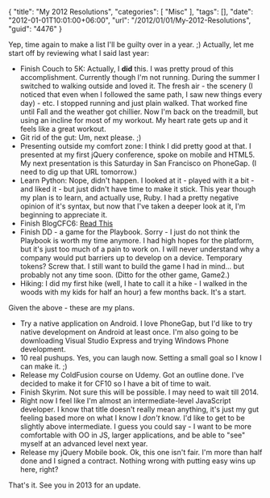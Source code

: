 {
	"title": "My 2012 Resolutions",
	"categories": [
		"Misc"
	],
	"tags": [],
	"date": "2012-01-01T10:01:00+06:00",
	"url": "/2012/01/01/My-2012-Resolutions",
	"guid": "4476"
}

Yep, time again to make a list I'll be guilty over in a year. ;) Actually, let me start off by reviewing what I said last year:

<ul>
<li>Finish Couch to 5K: Actually, I <b>did</b> this. I was pretty proud of this accomplishment. Currently though I'm not running. During the summer I switched to walking outside and loved it. The fresh air - the scenery (I noticed that even when I followed the same path, I saw new things every day) - etc. I stopped running and just plain walked. That worked fine until Fall and the weather got chillier. Now I'm back on the treadmill, but using an incline for most of my workout. My heart rate gets up and it feels like a great workout.
<li>Git rid of the gut: Um, next please. ;)
<li>Presenting outside my comfort zone: I think I did pretty good at that. I presented at my first jQuery conference, spoke on mobile and HTML5. My next presentation is this Saturday in San Francisco on PhoneGap. (I need to dig up that URL tomorrow.) 
<li>Learn Python: Nope, didn't happen. I looked at it - played with it a bit - and liked it - but just didn't have time to make it stick. This year though my plan is to learn, and actually use, Ruby. I had a pretty negative opinion of it's syntax, but now that I've taken a deeper look at it, I'm beginning to appreciate it.
<li>Finish BlogCFC6: <a  href="http://www.raymondcamden.com/index.cfm/2011/12/29/The-future-of-BlogCFC">Read This</a>
<li>Finish DD - a game for the Playbook. Sorry - I just do not think the Playbook is worth my time anymore. I had high hopes for the platform, but it's just too much of a pain to work on. I will never understand why a company would put barriers up to develop on a device. Temporary tokens? Screw that. I still want to build the game I had in mind... but probably not any time soon. (Ditto for the other game, Game2.)
<li>Hiking: I did my first hike (well, I hate to call it a hike - I walked in the woods with my kids for half an hour) a few months back. It's a start.
</ul>

Given the above - these are my plans.

<ul>
<li>Try a native application on Android. I love PhoneGap, but I'd like to try native development on Android at least once. I'm also going to be downloading Visual Studio Express and trying Windows Phone development. 
<li>10 real pushups. Yes, you can laugh now. Setting a small goal so I know I can make it. ;)
<li>Release my ColdFusion course on Udemy. Got an outline done. I've decided to make it for CF10 so I have a bit of time to wait. 
<li>Finish Skyrim. Not sure this will be possible. I may need to wait till 2014.
<li>Right now I feel like I'm almost an intermediate-level JavaScript developer. I know that title doesn't really mean anything, it's just my gut feeling based more on what I know I <i>don't</i> know. I'd like to get to be slightly above intermediate. I guess you could say - I want to be more comfortable with OO in JS, larger applications, and be able to "see" myself at an advanced level next year.
<li>Release my jQuery Mobile book. Ok, this one isn't fair. I'm more than half done and I signed a contract. Nothing wrong with putting easy wins up here, right?
</ul>

That's it. See you in 2013 for an update.